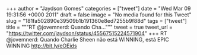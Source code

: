 
+++
author = "Jaydson Gomes"
categories = ["tweet"]
date = "Wed Mar 09 19:31:56 +0000 2011"
draft = false
image = "No media found for this Tweet"
slug = "181fa502890e39509b1b191360e8ed7255b9f88d"
tags = ["tweet"]
title = """RT @jovemnerd: Quando Cha..."""
tweet = true
tweet_url = "https://twitter.com/jaydson/status/45567515224571904"
+++
RT @jovemnerd: Quando Charlie Sheen não está WINNING, está EPIC WINNING http://bit.ly/eOEids
